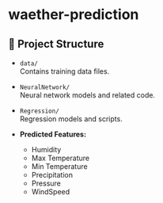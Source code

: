 # waether-prediction

## 📂 Project Structure

- `data/`  
  Contains training data files.

- `NeuralNetwork/`  
  Neural network models and related code.

- `Regression/`  
  Regression models and scripts.

- **Predicted Features:**  
  - Humidity  
  - Max Temperature  
  - Min Temperature  
  - Precipitation  
  - Pressure  
  - WindSpeed

